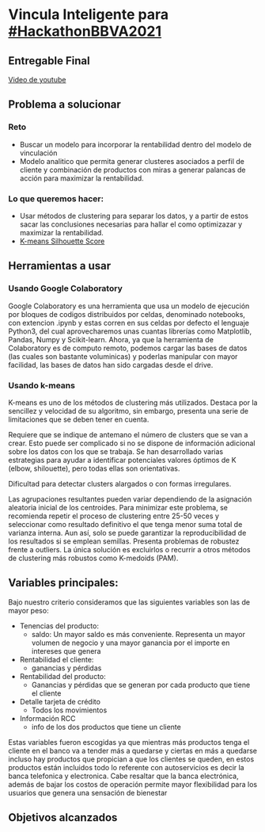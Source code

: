 # Vincula Inteligente para <a href="https://twitter.com/BBVAInnovation">#HackathonBBVA2021</a>

## Entregable Final

<a href="videoyoutube">Video de youtube</a>

## Problema a solucionar 

### Reto

* Buscar un modelo para incorporar la rentabilidad dentro del modelo de vinculación
* Modelo analitico que permita generar clusteres asociados a perfil de cliente y combinación de productos con miras a generar palancas de acción para maximizar la rentabilidad.

### Lo que queremos hacer:

* Usar métodos de clustering para separar los datos, y a partir de estos sacar las conclusiones necesarias para hallar el como optimizazar y maximizar la rentabilidad.
* <a href="https://dzone.com/articles/kmeans-silhouette-score-explained-with-python-exam">K-means Silhouette Score</a>

## Herramientas a usar

### Usando Google Colaboratory

Google Colaboratory es una herramienta que usa un modelo de ejecución por bloques de codigos distribuidos por celdas, denominado notebooks, con extencion .ipynb y estas corren en sus celdas por defecto el lenguaje Python3, del cual aprovecharemos unas cuantas librerías como Matplotlib, Pandas, Numpy y Scikit-learn. Ahora, ya que la herramienta de Colaboratory es de computo remoto, podemos cargar las bases de datos (las cuales son bastante voluminicas) y poderlas manipular con mayor facilidad, las bases de datos han sido cargadas desde el drive.

### Usando k-means

K-means es uno de los métodos de clustering más utilizados. Destaca por la sencillez y velocidad de su algoritmo, sin embargo, presenta una serie de limitaciones que se deben tener en cuenta.

Requiere que se indique de antemano el número de clusters que se van a crear. Esto puede ser complicado si no se dispone de información adicional sobre los datos con los que se trabaja. Se han desarrollado varias estrategias para ayudar a identificar potenciales valores óptimos de K (elbow, shilouette), pero todas ellas son orientativas.

Dificultad para detectar clusters alargados o con formas irregulares.

Las agrupaciones resultantes pueden variar dependiendo de la asignación aleatoria inicial de los centroides. Para minimizar este problema, se recomienda repetir el proceso de clustering entre 25-50 veces y seleccionar como resultado definitivo el que tenga menor suma total de varianza interna. Aun así, solo se puede garantizar la reproducibilidad de los resultados si se emplean semillas.
Presenta problemas de robustez frente a outliers. La única solución es excluirlos o recurrir a otros métodos de clustering más robustos como K-medoids (PAM).

## Variables principales:

Bajo nuestro criterio consideramos que las siguientes variables son las de mayor peso:

* Tenencias del producto:
   * saldo: Un mayor saldo es más conveniente. Representa un mayor volumen de negocio y una mayor ganancia por el importe en intereses que genera
 * Rentabilidad el cliente:
   * ganancias y pérdidas
 * Rentabilidad del producto:
   * Ganancias y pérdidas que se generan por cada producto que tiene el cliente
 * Detalle tarjeta de crédito
   * Todos los movimientos
 * Información RCC 
   * info de los dos productos que tiene un cliente
 
Estas variables fueron escogidas ya que mientras más productos tenga el cliente en el banco va a tender más a quedarse y ciertas en más a quedarse incluso hay productos que propician a que los clientes se queden, en estos productos están incluidos todo lo referente con autoservicios es decir la banca telefonica y electronica. Cabe resaltar que la banca electrónica, además de bajar los costos de operación permite mayor flexibilidad para los usuarios que genera una sensación de bienestar

## Objetivos alcanzados

